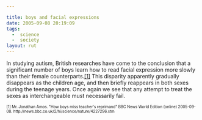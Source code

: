 ```yaml
---

title: boys and facial expressions
date: 2005-09-08 20:19:09
tags:
  -  science
  -  society
layout: rut
---
```


<p>In studying autism, British researches have come to the conclusion that a significant number of boys learn how to read facial expression more slowly than their female counterparts.<a href="http://news.bbc.co.uk/2/hi/science/nature/4227296.stm">[1]</a> This disparity apparently gradually disappears as the children age, and then briefly reappears in both sexes during the teenage years.  Once again we see that any attempt to treat the sexes as interchangeable must necessarily fail.</p>  <font size="-2"> [1] Mr. Jonathan Amos.  "How boys miss teacher's reprimand" BBC News World Edition (online) 2005-09-08. http://news.bbc.co.uk/2/hi/science/nature/4227296.stm </font>


